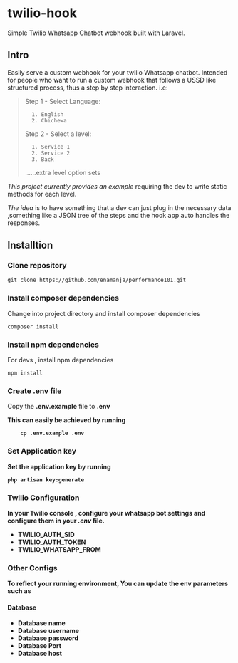 
# twilio-hook

Simple Twilio Whatsapp Chatbot webhook built with Laravel.

## Intro

Easily serve a custom webhook for your twilio Whatsapp chatbot.
Intended for people who want to run a custom webhook that follows a USSD like structured
process, thus a step by step interaction. i.e:

> Step 1 - Select Language:
> 
>       1. English
>       2. Chichewa
>
> Step 2 - Select a level:
>   
>       1. Service 1
>       2. Service 2
>       3. Back
> 
> ......extra level option sets


*This project currently provides an example* requiring the dev to 
write static methods for each level.

*The idea* is to have something that a dev can just plug in the necessary data
,something like a JSON tree of the steps and the hook app auto handles the responses.


## Installtion

### Clone repository

```
git clone https://github.com/enamanja/performance101.git
```


### Install composer dependencies
Change into project directory and install composer dependencies
```
composer install
```


### Install npm dependencies
For devs , install npm dependencies
```
npm install
```


### Create .env file
Copy the <b>.env.example</b> file to <b>.env<b>

This can easily be achieved by running
```
    cp .env.example .env
```

### Set Application key

Set the application key by running
```
php artisan key:generate
```

### Twilio Configuration

In your Twilio console , configure your whatsapp bot settings and configure them in your
*.env* file.

- TWILIO_AUTH_SID
- TWILIO_AUTH_TOKEN
- TWILIO_WHATSAPP_FROM


### Other Configs

To reflect your running environment, You can update the env parameters such as

#### Database

- Database name
- Database username
- Database password
- Database Port
- Database host



